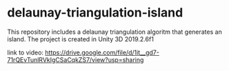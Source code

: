 # delaunay-triangulation-island
This repository includes a delaunay triangulation algoritm that generates an island. The project is created in Unity 3D 2019.2.6f1



link to video: https://drive.google.com/file/d/1it__gd7-71rQEvTunlRVkIgCSaCqkZS7/view?usp=sharing

